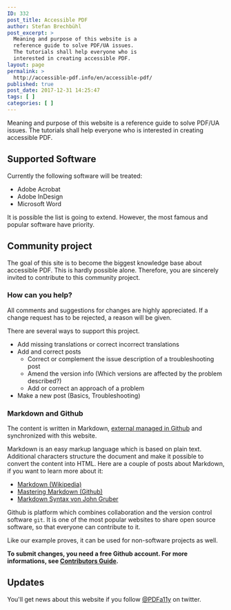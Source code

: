 ```yaml
---
ID: 332
post_title: Accessible PDF
author: Stefan Brechbühl
post_excerpt: >
  Meaning and purpose of this website is a
  reference guide to solve PDF/UA issues.
  The tutorials shall help everyone who is
  interested in creating accessible PDF.
layout: page
permalink: >
  http://accessible-pdf.info/en/accessible-pdf/
published: true
post_date: 2017-12-31 14:25:47
tags: [ ]
categories: [ ]
---
```

Meaning and purpose of this website is a reference guide to solve PDF/UA issues. The tutorials shall help everyone who is interested in creating accessible PDF.

## Supported Software

Currently the following software will be treated:

*   Adobe Acrobat
*   Adobe InDesign
*   Microsoft Word

It is possible the list is going to extend. However, the most famous and popular software have priority.

## Community project

The goal of this site is to become the biggest knowledge base about accessible PDF. This is hardly possible alone. Therefore, you are sincerely invited to contribute to this community project.

### How can you help?

All comments and suggestions for changes are highly appreciated. If a change request has to be rejected, a reason will be given.

There are several ways to support this project.

*   Add missing translations or correct incorrect translations
*   Add and correct posts 
    *   Correct or complement the issue description of a troubleshooting post
    *   Amend the version info (Which versions are affected by the problem described?)
    *   Add or correct an approach of a problem
*   Make a new post (Basics, Troubleshooting)

### Markdown and Github

The content is written in Markdown, [external managed in Github][1] and synchronized with this website.

Markdown is an easy markup language which is based on plain text. Additional characters structure the document and make it possible to convert the content into HTML. Here are a couple of posts about Markdown, if you want to learn more about it:

*   [Markdown (Wikipedia)][2]
*   [Mastering Markdown (Github)][3]
*   [Markdown Syntax von John Gruber][4]

Github is platform which combines collaboration and the version control software `git`. It is one of the most popular websites to share open source software, so that everyone can contribute to it.

Like our example proves, it can be used for non-software projects as well.

**To submit changes, you need a free Github account. For more informations, see [Contributors Guide][5].**

## Updates

You'll get news about this website if you follow [@PDFa11y][6] on twitter.

 [1]: https://github.com/pixelstrolch/accessible-pdf
 [2]: https://en.wikipedia.org/wiki/Markdown
 [3]: https://guides.github.com/features/mastering-markdown/
 [4]: https://daringfireball.net/projects/markdown/syntax
 [5]: https://github.com/pixelstrolch/accessible-pdf/blob/master/CONTRIBUTING.md
 [6]: https://twitter.com/PDFa11y